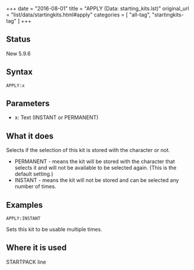+++
date = "2016-08-01"
title = "APPLY (Data: starting_kits.lst)"
original_url = "list/data/startingkits.html#apply"
categories = [ "all-tag", "startingkits-tag" ]
+++

## Status

New 5.9.6

## Syntax

`APPLY:x`

## Parameters

-   x: Text (INSTANT or PERMANENT)



What it does
------------

Selects if the selection of this kit is stored with the character or
not.

-   PERMANENT - means the kit will be stored with the character that
    selects it and will not be available to be selected again. (This is
    the default setting.)
-   INSTANT - means the kit will not be stored and can be selected any
    number of times.

Examples
--------

`APPLY:INSTANT`

Sets this kit to be usable multiple times.

Where it is used
----------------

STARTPACK line

